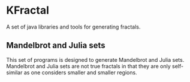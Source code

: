 # KFractal
A set of java libraries and tools for generating fractals.

## Mandelbrot and Julia sets
This set of programs is designed to generate Mandelbrot and Julia sets. Mandelbrot and Julia sets are not true fractals in that they are only self-similar as one considers smaller and smaller regions.

